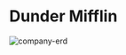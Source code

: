 # Dunder Mifflin 

![company-erd](https://github.com/ismailNaouadir/dunderMifflinDataBase/assets/74117138/5808a33a-7eae-49e1-b5dd-c336eb6c96b4)
